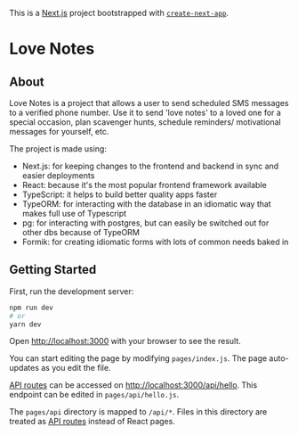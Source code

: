 This is a [Next.js](https://nextjs.org/) project bootstrapped with [`create-next-app`](https://github.com/vercel/next.js/tree/canary/packages/create-next-app).

# Love Notes

## About

Love Notes is a project that allows a user to send scheduled SMS messages to a verified phone number. Use it to send 'love notes' to a loved one for a special occasion, plan scavenger hunts, schedule reminders/ motivational messages for yourself, etc.

The project is made using:

- Next.js: for keeping changes to the frontend and backend in sync and easier deployments
- React: because it's the most popular frontend framework available
- TypeScript: it helps to build better quality apps faster
- TypeORM: for interacting with the database in an idiomatic way that makes full use of Typescript
- pg: for interacting with postgres, but can easily be switched out for other dbs because of TypeORM
- Formik: for creating idiomatic forms with lots of common needs baked in

## Getting Started

First, run the development server:

```bash
npm run dev
# or
yarn dev
```

Open [http://localhost:3000](http://localhost:3000) with your browser to see the result.

You can start editing the page by modifying `pages/index.js`. The page auto-updates as you edit the file.

[API routes](https://nextjs.org/docs/api-routes/introduction) can be accessed on [http://localhost:3000/api/hello](http://localhost:3000/api/hello). This endpoint can be edited in `pages/api/hello.js`.

The `pages/api` directory is mapped to `/api/*`. Files in this directory are treated as [API routes](https://nextjs.org/docs/api-routes/introduction) instead of React pages.
